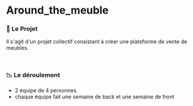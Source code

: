 # Around_the_meuble

### :page_with_curl: Le Projet

Il s'agit d'un projet collectif consistant à créer une plateforme de vente de meubles.

<br/>

### :chart_with_downwards_trend: Le déroulement

- 2 équipe de 4 personnes.
- chaque équipe fait une semaine de back et une semaine de front
